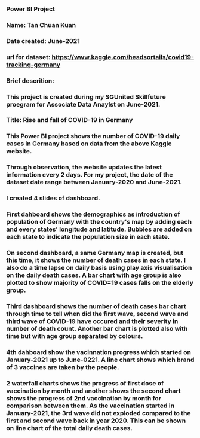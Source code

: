 ### Power BI Project
### Name: Tan Chuan Kuan
### Date created: June-2021
### url for dataset: https://www.kaggle.com/headsortails/covid19-tracking-germany

### Brief descrition:
### This project is created during my SGUnited Skillfuture proegram for Associate Data Anaylst on June-2021.
### Title: Rise and fall of COVID-19 in Germany
### This Power BI project shows the number of COVID-19 daily cases in Germany based on data from the above Kaggle website.
### Through observation, the website updates the latest information every 2 days. For my project, the date of the dataset date range between January-2020 and June-2021.
### I created 4 slides of dashboard.
### First dahboard shows the demographics as introduction of population of Germany with the country's map by adding each and every states' longitude and latitude. Bubbles are added on each state to indicate the population size in each state.
### On second dashboard, a same Germany map is created, but this time, it shows the number of death cases in each state. I also do a time lapse on daily basis using play axis visualisation on the daily death cases. A bar chart with age group is also plotted to show majority of COVID=19 cases falls on the elderly group.
### Third dashboard shows the number of death cases bar chart through time to tell when did the first wave, second wave and third wave of COVID-19 have occured and their severity in number of death count. Another bar chart is plotted also with time but with age group separated by colours.
### 4th dahboard show the vacinnation progress which started on January-2021 up to June-0221. A line chart shows which brand of 3 vaccines are taken by the people.
### 2 waterfall charts shows the progress of first dose of vaccination by month and another shows the second chart shows the progress of 2nd vaccination by month for comparison between them. As the vaccination started in January-2021, the 3rd wave did not exploded compared to the first and second wave back in year 2020. This can be shown on line chart of the total daily death cases.

